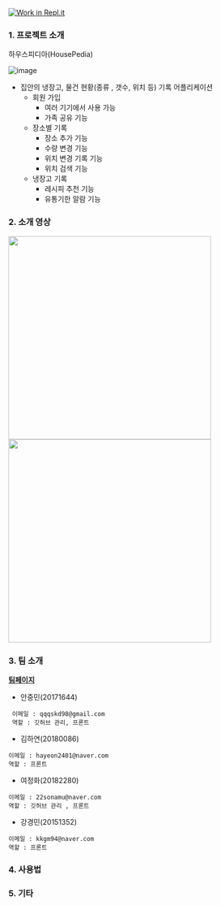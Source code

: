 [![Work in Repl.it](https://classroom.github.com/assets/work-in-replit-14baed9a392b3a25080506f3b7b6d57f295ec2978f6f33ec97e36a161684cbe9.svg)](https://classroom.github.com/online_ide?assignment_repo_id=380312&assignment_repo_type=GroupAssignmentRepo)






### 1. 프로젝트 소개



하우스피디아(HousePedia)

![image](https://user-images.githubusercontent.com/73538957/113483646-7c5cb380-94df-11eb-9993-ccc7141503f1.png)




- 집안의 냉장고, 물건 현황(종류 , 갯수, 위치 등) 기록 어플리케이션
  - 회원 가입 
    - 여러 기기에서 사용 가능
    - 가족 공유 기능
  - 장소별 기록
    - 장소 추가 기능
    - 수량 변경 기능
    - 위치 변경 기록 기능
    - 위치 검색 기능
  - 냉장고 기록
    - 레시피 추천 기능
    - 유통기한 알람 기능
    

### 2. 소개 영상

<img src = "https://user-images.githubusercontent.com/73538957/110810764-73eecf80-82c9-11eb-9122-71162335cf61.png" width="400px">

<img src = "https://user-images.githubusercontent.com/73538957/110810933-9a146f80-82c9-11eb-9a8c-dc68fbe8bda2.png" width="400px">

### 3. 팀 소개

[**팀페이지**](https://kookmin-sw.github.io/capstone-2021-36/)


- 안중민(20171644)
  
 


```
 이메일 : qqqskd98@gmail.com
 역할 : 깃허브 관리, 프론트
```
 

- 김하연(20180086)



```
이메일 : hayeon2401@naver.com
역할 : 프론트
```


- 여정화(20182280)



```
이메일 : 22sonamu@naver.com
역할 : 깃허브 관리 , 프론트
```

- 강경민(20151352)




```
이메일 : kkgm94@naver.com
역할 : 프론트
```


### 4. 사용법



### 5. 기타




